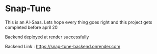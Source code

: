 # Snap-Tune

This is an AI-Saas. Lets hope every thing goes right and this project gets completed before april 20

Backend deployed at render successfully

Backend Link : https://snap-tune-backend.onrender.com
